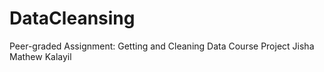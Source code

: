 # DataCleansing

Peer-graded Assignment: Getting and Cleaning Data Course Project
Jisha Mathew Kalayil
